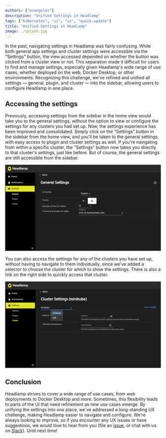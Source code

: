 ```yaml
---
authors: ["evangelos"]
description: "Unified Settings in Headlamp"
tags: ["kubernetes", "ui", "ux", "quick-update"]
title: "Unified Settings in Headlamp"
image: ./splash.jpg
---
```


In the past, navigating settings in Headlamp was fairly confusing.  While both general app settings and cluster settings were accessible via the "Settings" button, the view accessed depended on whether the button was clicked from a cluster view or not. This separation made it difficult for users to find and manage settings, especially given Headlamp's wide range of use cases, whether deployed on the web, Docker Desktop, or other environments. Recognizing this challenge, we've refined and unified all settings — general, plugin, and cluster — into the sidebar, allowing users to configure Headlamp in one place.

<!-- truncate -->

## Accessing the settings

Previously, accessing settings from the sidebar in the home view would take you to the general settings, without the option to view or configure the settings for any clusters you had set up. Now, the settings experience has been improved and consolidated.
Simply click on the "Settings" button in the sidebar from the home view, and you'll be taken to the general settings, with easy access to plugin and cluster settings as well. If you're navigating from within a specific cluster, the "Settings" button now takes you directly to that cluster's settings, just like before. But of course, the general settings are still accessible from the sidebar.

![General settings](./general-settings.png)

You can also access the settings for any of the clusters you have set up, without having to navigate to them individually, since we've added a selector to choose the cluster for which to show the settings. There is also a link on the right side to quickly access that cluster.

![New cluster settings screenshot](./cluster-settings.png)

## Conclusion

Headlamp strives to cover a wide range of use cases, from web deployments to Docker Desktop and more. Sometimes, this flexibility leads to parts of the UI that need refinement as new use cases emerge. By unifying the settings into one place, we've addressed a long-standing UX challenge, making Headlamp easier to navigate and configure. We're always looking to improve, so if you encounter any UX issues or have suggestions, we would love to hear from you (file an [issue](https://github.com/headlamp-k8s/headlamp/issues), or chat with us on [Slack](https://kubernetes.slack.com/messages/headlamp)). Until next time!
